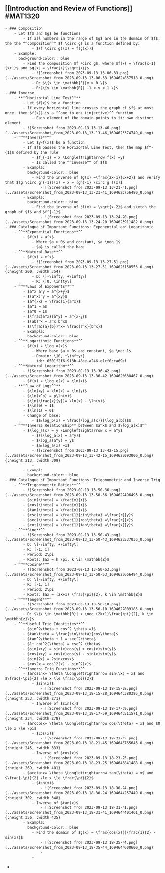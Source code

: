 ## [[Introduction and Review of Functions]] #MAT1320
	- ### Composition
		- Let $f$ and $g$ be functions
			- If all numbers in the range of $g$ are in the domain of $f$, the the ^^composition^^ $f \circ g$ is a function defined by:
				- $(f \circ g)(x) = f(g(x))$
		- Example:
		  background-color:: blue
			- Find the composition $f \circ g$, where $f(x) = \frac{x-1}{x+1}$ and $g(x) = \frac{1}{\sqrt{x}}$
				- ![Screenshot from 2023-09-13 13-06-33.png](../assets/Screenshot_from_2023-09-13_13-06-33_1694624857518_0.png)
				- D: $\{x \in \mathbb{R}|x > 0 \}$
				- R:$\{y \in \mathbb{R}| -1 < y < 1 \}$
	- ### Inverse
		- **^^Horizontal Line Test^^**
			- Let $f(x)$ be a function
			- If every horizontal line crosses the graph of $f$ at most once, then $f(x)$ is a ^^one to one (injective)^^ function
				- Each element of the domain points to its own distinct element
			- ![Screenshot from 2023-09-13 13-13-46.png](../assets/Screenshot_from_2023-09-13_13-13-46_1694625374749_0.png)
		- ^^**Inverse**^^
			- Let $y=f(x)$ be a function
			- If $f$ passes the Horizontal Line Test, then the map $f^-{1}$ defined by the rule
				- $f_{-1} = x \Longleftrightarrow f(x) =y$
				- Is called the ^^inverse^^ of $f$
			- Example:
			  background-color:: blue
				- Find the inverse of $g(x) =\frac{2x-1}{3x+2}$ and verify that $(g \circ g^{-1})(x) = x = (g^{-1} \circ g )(x)$
					- ![Screenshot from 2023-09-13 13-21-41.png](../assets/Screenshot_from_2023-09-13_13-21-41_1694625756480_0.png)
			- Example:
			  background-color:: blue
				- Find the inverse of $f(x) = \sqrt{x-2}$ and sketch the graph of $f$ and $f^{-1}$
					- ![Screenshot from 2023-09-13 13-24-20.png](../assets/Screenshot_from_2023-09-13_13-24-20_1694625911482_0.png)
	- ### Catalogue of Important Functions: Exponential and Logarithmic
		- ^^**Exponential Functions**^^
			- $f(x) = a^x$
				- Where $a > 0$ and constant, $a \neq 1$
				- $a$ is called the base
		- ^^**Natural Base**^^
			- $f(x) = e^x$
				- ![Screenshot from 2023-09-13 13-27-51.png](../assets/Screenshot_from_2023-09-13_13-27-51_1694626150553_0.png){:height 200, :width 354}
				- D: \]-\infty, +\infty\[
				- R: \]0, \infty\[
		- ^^**Laws of Exponents**^^
			- $a^x a^y = a^{x+y}$
			- $(a^x)^y = a^{xy}$
			- $a^{-x} = \frac{1}{a^x}$
			- $a^1 = a$
			- $a^0 = 1$
			- $\frac{a^x}{a^y} = a^{x-y}$
			- $(ab)^x = a^x b^x$
			- $(\frac{a}{b})^x= \frac{a^x}{b^x}$
			- Example:
			  background-color:: blue
		- ^^**Logarithmic Functions**^^
			- $f(x) = \log_a(x)$
				- Where base $a > 0$ and constant, $a \neq 1$
				- Domain: \]0, +\infty\[
				  id:: 6501f2f6-913b-48ae-a246-e1cf0cca69ef
		- ^^**Natural Logarithm**^^
			- ![Screenshot from 2023-09-13 13-36-42.png](../assets/Screenshot_from_2023-09-13_13-36-42_1694626638467_0.png)
			- $f(x) = \log_e(x) = \ln(x)$
		- **^^Law of Logs^^**
			- $\ln(xy) = \ln(x) = \ln(y)$
			- $\ln(x^p) = p\ln(x)$
			- $\ln(\frac{x}{y})= \ln(x) - \ln(y)$
			- $\ln(e) = 1$
			- $\ln(1) = 0$
			- Change of base:
				- $$\log_b(x) = \frac{\log_a(x)}{\log_a(b)}$$
		- ^^**Inverse Relationship** between $a^x$ and $\log_a(x)$^^
			- $\log_a(x) = y \Longleftrightarrow x = a^y$
				- $(a\log_a(x) = a^y)$
				- $\log_a(a^y) = y$
				- $a\log_a(x) =x$
				- ![Screenshot from 2023-09-13 13-42-15.png](../assets/Screenshot_from_2023-09-13_13-42-15_1694627093006_0.png){:height 213, :width 309}
				-
			- Example
			  background-color:: blue
	- ### Catalogue of Important Functions: Trigonometric and Inverse Trig
		- ^^**Trigonometric Ratios**^^
			- ![Screenshot from 2023-09-13 13-50-36.png](../assets/Screenshot_from_2023-09-13_13-50-36_1694627496493_0.png)
			- $sin(\theta) = \frac{y}{r}$
			- $cos(\theta) = \frac{x}{r}$
			- $tan(\theta) = \frac{y}{x}$
			- $csc(\theta) = \frac{1}{sin\theta} =\frac{r}{y}$
			- $sec(\theta) = \frac{1}{cos\theta} =\frac{r}{x}$
			- $cot(\theta) = \frac{1}{tan\theta} =\frac{x}{y}$
		- ^^**Sine**^^
			- ![Screenshot from 2023-09-13 13-50-43.png](../assets/Screenshot_from_2023-09-13_13-50-43_1694627537036_0.png)
			- D: \]-\infty, +\infty\[
			- R: [-1, 1]
			- Period: 2\pi
			- Roots: $ax = k \pi, k \in \mathbb{Z}$
		- ^^**Cosine**^^
			- ![Screenshot from 2023-09-13 13-50-53.png](../assets/Screenshot_from_2023-09-13_13-50-53_1694627666494_0.png)
			- D: \]-\infty, +\infty\[
			- R: [-1, 1]
			- Period: 2\pi
			- Roots: $ax = (2k+1) \frac{\pi}{2}, k \in \mathbb{Z}$
		- ^^**Tangent**^^
			- ![Screenshot from 2023-09-13 13-56-10.png](../assets/Screenshot_from_2023-09-13_13-56-10_1694627809183_0.png)
			- D: $\{x \in \mathbb{R}| x \neq (2k+1)\frac{\pi}{2}, k \in \mathbb{z}\}$
		- ^^**Useful Trig Identities**^^
			- $sin^2\theta + cos^2 \theta =1$
			- $tan\theta = \frac{sin\theta}{cos\theta}$
			- $tan^2\theta + 1 = sec^2\theta$
			- $1+ cot^2(\theta) = csc^2 \theta$
			- $sin(x+y) = sin(x)cos(y) + cos(x)sin(y)$
			- $cos(x+y) = cos(x)cos(y) - sin(x)sin(y)$
			- $sin(2x) = 2sinxcosx$
			- $cos2x = cos^2(x) - sin^2(x)$
		- ^^**Inverse Trig Functions**^^
			- $arcsinx= \theta \Longleftrightarrow sin(\x) = x$ and $\frac{-\pi}{2} \le x \le \frac{\pi}{2}$
				- $sin(x)$
					- ![Screenshot from 2023-09-13 18-15-28.png](../assets/Screenshot_from_2023-09-13_18-15-28_1694643380395_0.png){:height 253, :width 271}
				- Inverse of $sin(x)$
					- ![Screenshot from 2023-09-13 18-17-59.png](../assets/Screenshot_from_2023-09-13_18-17-59_1694643511571_0.png){:height 234, :width 278}
			- $arccosx= \theta \Longleftrightarrow cos(\theta) = x$ and $0  \le x \le \pi$
				- $cos(x)$
					- ![Screenshot from 2023-09-13 18-21-45.png](../assets/Screenshot_from_2023-09-13_18-21-45_1694643765643_0.png){:height 245, :width 333}
				- Inverse of $cos(x)$
					- ![Screenshot from 2023-09-13 18-23-25.png](../assets/Screenshot_from_2023-09-13_18-23-25_1694643841488_0.png){:height 269, :width 401}
			- $arctanx= \theta \Longleftrightarrow tan(\theta) = x$ and $\frac{-\pi}{2} \le x \le \frac{\pi}{2}$
				- $tan(x)$
					- ![Screenshot from 2023-09-13 18-30-24.png](../assets/Screenshot_from_2023-09-13_18-30-24_1694644257449_0.png){:height 302, :width 348}
				- Inverse of $tan(x)$
					- ![Screenshot from 2023-09-13 18-31-41.png](../assets/Screenshot_from_2023-09-13_18-31-41_1694644401461_0.png){:height 356, :width 435}
			- Example:
			  background-color:: blue
				- Find the domain of $g(x) = \frac{cos(x)}{\frac{1}{2} - sin(x)}$
					- ![Screenshot from 2023-09-13 18-35-44.png](../assets/Screenshot_from_2023-09-13_18-35-44_1694644600600_0.png)
					-
				-
-